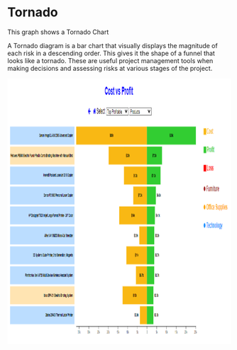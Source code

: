 # Tornado

This graph shows a Tornado Chart

A Tornado diagram is a bar chart that visually displays the magnitude of each risk in a descending order. This gives it the shape of a funnel that looks like a tornado. These are useful project management tools when making decisions and assessing risks at various stages of the project.

<img src="../../img/charts Image/Gerald.PNG" alt="App interface" width="1000" height="600">
